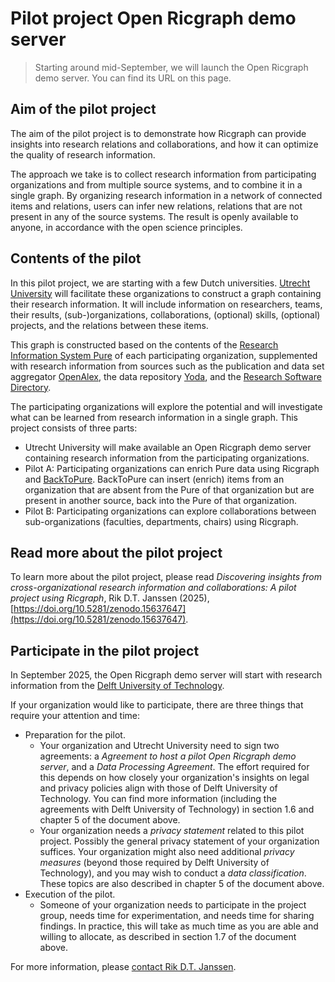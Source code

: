 # Pilot project Open Ricgraph demo server

> Starting around mid-September, we will launch the Open Ricgraph demo server.
> You can find its URL on this page.


## Aim of the pilot project
The aim of the pilot project is to demonstrate how Ricgraph
can provide insights into research relations and collaborations, and how it can
optimize the quality of research information. 

The approach we take is to collect research information from participating
organizations and from multiple source systems, and to combine it in a single
graph. By organizing research information in a network of connected items and
relations, users can infer new relations, relations that are not present in any
of the source systems. 
The result is openly available to anyone, in accordance with the open science
principles. 

## Contents of the pilot
In this pilot project, we are starting with a few Dutch universities. 
[Utrecht University](https://www.uu.nl/en)
will facilitate these organizations to construct a graph containing
their research information. It will include information on researchers, teams,
their results, (sub-)organizations, collaborations, (optional) skills,
(optional) projects, and the relations between these items. 

This graph is
constructed based on the contents of 
the [Research Information System Pure](https://www.elsevier.com/solutions/pure) of
each participating organization, supplemented with research information from
sources such as the publication and data set aggregator
[OpenAlex](https://openalex.org),
the data repository [Yoda](https://www.uu.nl/en/research/yoda), and
the [Research Software Directory](https://research-software-directory.org).


The participating organizations will explore the potential and will investigate
what can be learned from research information in a single graph. 
This project consists of three parts: 

* Utrecht University will make available an Open Ricgraph demo server containing 
  research information from the participating organizations. 
* Pilot A: Participating organizations can enrich Pure data using Ricgraph 
  and [BackToPure](https://github.com/UtrechtUniversity/backtopure). 
  BackToPure can insert (enrich) items from an organization 
  that are absent from the Pure of that organization but are present in 
  another source, back into the Pure of that organization.
* Pilot B: Participating organizations can explore collaborations between 
  sub-organizations (faculties, departments, chairs) using Ricgraph.

## Read more about the pilot project
To learn more about the pilot project, please read 
*Discovering insights from cross-organizational research 
information and collaborations: A pilot project using Ricgraph*, 
Rik D.T. Janssen (2025), 
[https://doi.org/10.5281/zenodo.15637647](https://doi.org/10.5281/zenodo.15637647).

## Participate in the pilot project
In September 2025, the Open Ricgraph demo server will start with 
research information
from the [Delft University of Technology](https://www.tudelft.nl/en).

If your organization would like to participate, there are three things 
that require your attention and time:

* Preparation for the pilot.
  * Your organization and Utrecht University need to sign two agreements: 
    a *Agreement to host a pilot Open Ricgraph demo server*, and a 
    *Data Processing Agreement*.
    The effort required for this depends on how closely your organization's 
    insights on legal and privacy policies align with those of Delft University
    of Technology. 
    You can find more information (including the agreements with
    Delft University of Technology) in section 1.6 and chapter 5 
    of the document above.
  * Your organization needs a *privacy statement* related to this pilot project.
    Possibly the general privacy statement of your organization suffices.
    Your organization might also need additional *privacy measures*
    (beyond those required by Delft University of Technology), 
    and you may wish to conduct a *data classification*. 
    These topics are also described in chapter 5
    of the document above.
* Execution of the pilot.
  * Someone of your organization needs to participate in the project group, 
    needs time for experimentation, and needs time for sharing findings. 
    In practice, this will take as much time as you are able 
    and willing to allocate, as described in section 1.7
    of the document above.
 
For more information, please [contact Rik D.T. Janssen](contact.md).
